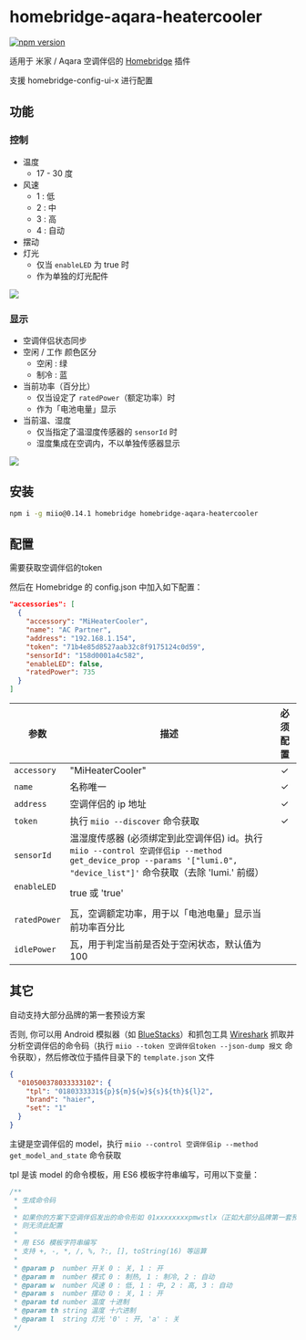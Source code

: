 # homebridge-aqara-heatercooler

[![npm version](https://badge.fury.io/js/homebridge-aqara-heatercooler.svg)](https://badge.fury.io/js/homebridge-aqara-heatercooler)

适用于 米家 / Aqara 空调伴侣的 [Homebridge](https://github.com/nfarina/homebridge) 插件

支援 homebridge-config-ui-x 进行配置

## 功能

### 控制
- 温度
  - 17 - 30 度
- 风速
  - 1 : 低
  - 2 : 中
  - 3 : 高
  - 4 : 自动
- 摆动
- 灯光
  - 仅当 `enableLED` 为 true 时
  - 作为单独的灯光配件

![](https://raw.githubusercontent.com/seanzhang98/homebridge-Aqara-heatercooler/master/images/tmp.PNG)


### 显示

- 空调伴侣状态同步
- 空闲 / 工作 颜色区分
  - 空闲 : 绿
  - 制冷 : 蓝
- 当前功率（百分比）
  - 仅当设定了 `ratedPower`（额定功率）时
  - 作为「电池电量」显示
- 当前温、湿度
  - 仅当指定了温湿度传感器的 `sensorId` 时
  - 湿度集成在空调内，不以单独传感器显示

![](https://raw.githubusercontent.com/seanzhang98/homebridge-Aqara-heatercooler/master/images/con.PNG)

## 安装

```bash
npm i -g miio@0.14.1 homebridge homebridge-aqara-heatercooler
```

## 配置

需要获取空调伴侣的token

然后在 Homebridge 的 config.json 中加入如下配置：

```json
"accessories": [
  {
    "accessory": "MiHeaterCooler",
    "name": "AC Partner",
    "address": "192.168.1.154",
    "token": "71b4e85d8527aab32c8f9175124c0d59",
    "sensorId": "158d0001a4c582",
    "enableLED": false,
    "ratedPower": 735
  }
]
```

| 参数 | 描述 | 必须配置 |
|-|-|:-:|
| `accessory`  | "MiHeaterCooler"                              | ✓ |
| `name`       | 名称唯一                                       | ✓ |
| `address`    | 空调伴侣的 ip 地址                              | ✓ |
| `token`      | 执行 `miio --discover` 命令获取                 | ✓ |
| `sensorId`   | 温湿度传感器 (必须绑定到此空调伴侣) id。执行 `miio --control 空调伴侣ip --method get_device_prop --params '["lumi.0", "device_list"]'` 命令获取（去除 'lumi.' 前缀）||
| `enableLED`  | true 或 'true'                                ||
| `ratedPower` | 瓦，空调额定功率，用于以「电池电量」显示当前功率百分比 ||
| `idlePower`  | 瓦，用于判定当前是否处于空闲状态，默认值为 100       ||

## 其它

自动支持大部分品牌的第一套预设方案

否则, 你可以用 Android 模拟器（如 [BlueStacks](http://www.bluestacks.com)）和抓包工具 [Wireshark](https://www.wireshark.org) 抓取并分析空调伴侣的命令码（执行 `miio --token 空调伴侣token --json-dump 报文` 命令获取），然后修改位于插件目录下的 `template.json` 文件

```json
{
  "010500378033333102": {
    "tpl": "0180333331${p}${m}${w}${s}${th}${l}2",
    "brand": "haier",
    "set": "1"
  }
}
```

主键是空调伴侣的 model，执行 `miio --control 空调伴侣ip --method get_model_and_state` 命令获取

tpl 是该 model 的命令模板，用 ES6 模板字符串编写，可用以下变量：

```js
/**
 * 生成命令码
 *
 * 如果你的方案下空调伴侣发出的命令形如 01xxxxxxxxpmwstlx（正如大部分品牌第一套预设方案一样）
 * 则无须此配置
 *
 * 用 ES6 模板字符串编写
 * 支持 +, -, *, /, %, ?:, [], toString(16) 等运算
 *
 * @param p  number 开关 0 : 关, 1 : 开
 * @param m  number 模式 0 : 制热, 1 : 制冷, 2 : 自动
 * @param w  number 风速 0 : 低, 1 : 中, 2 : 高, 3 : 自动
 * @param s  number 摆动 0 : 关, 1 : 开
 * @param td number 温度 十进制
 * @param th string 温度 十六进制
 * @param l  string 灯光 '0' : 开, 'a' : 关
 */
```
